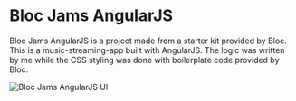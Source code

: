 # Bloc Jams AngularJS

Bloc Jams AngularJS is a project made from a starter kit provided by Bloc. This is a music-streaming-app built with AngularJS. The logic was written by me while the CSS styling was done with boilerplate code provided by Bloc.

![Bloc Jams AngularJS UI](bloc-jams-angularjs/screenshots/bloc-jams-angular.png "Bloc Jams AngularJS UI")
